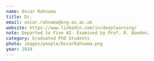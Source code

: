 ```yaml
---
name: Oscar Rahnama
title: Dr.
email: oscar.rahnama@eng.ox.ac.uk
website: https://www.linkedin.com/in/deeplearning/
note: Departed to Five AI. Examined by Prof. R. Bowden.
category: Graduated PhD Students
photo: images/people/OscarRahnama.png
year: 2019
---
```

